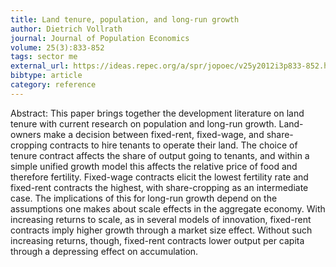 ```yaml
---
title: Land tenure, population, and long-run growth
author: Dietrich Vollrath
journal: Journal of Population Economics
volume: 25(3):833-852
tags: sector me
external_url: https://ideas.repec.org/a/spr/jopoec/v25y2012i3p833-852.html
bibtype: article
category: reference
---
```

Abstract: This paper brings together the development literature on land tenure with current research on population and long-run growth. Land-owners make a decision between fixed-rent, fixed-wage, and share-cropping contracts to hire tenants to operate their land. The choice of tenure contract affects the share of output going to tenants, and within a simple unified growth model this affects the relative price of food and therefore fertility. Fixed-wage contracts elicit the lowest fertility rate and fixed-rent contracts the highest, with share-cropping as an intermediate case. The implications of this for long-run growth depend on the assumptions one makes about scale effects in the aggregate economy. With increasing returns to scale, as in several models of innovation, fixed-rent contracts imply higher growth through a market size effect. Without such increasing returns, though, fixed-rent contracts lower output per capita through a depressing effect on accumulation.
